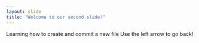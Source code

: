```yaml
---
layout: slide
title: "Welcome to our second slide!"
---
```

Learning how to create and commit a new file
Use the left arrow to go back!
